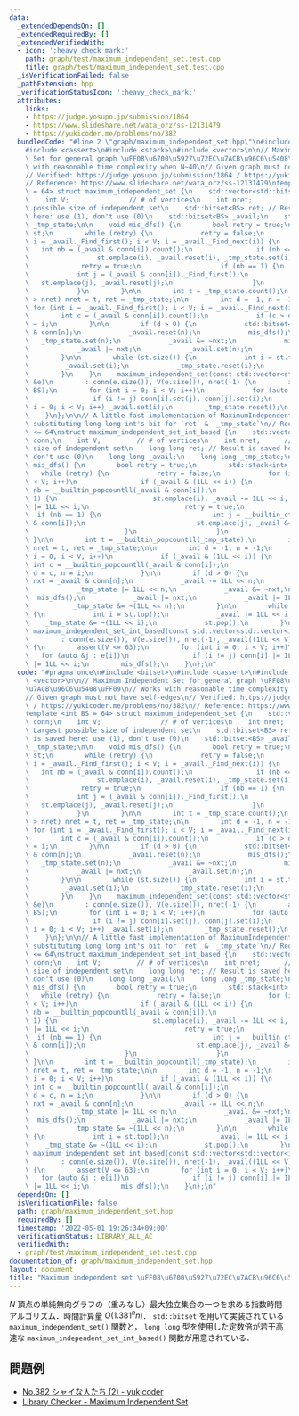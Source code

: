 ```yaml
---
data:
  _extendedDependsOn: []
  _extendedRequiredBy: []
  _extendedVerifiedWith:
  - icon: ':heavy_check_mark:'
    path: graph/test/maximum_independent_set.test.cpp
    title: graph/test/maximum_independent_set.test.cpp
  _isVerificationFailed: false
  _pathExtension: hpp
  _verificationStatusIcon: ':heavy_check_mark:'
  attributes:
    links:
    - https://judge.yosupo.jp/submission/1864
    - https://www.slideshare.net/wata_orz/ss-12131479
    - https://yukicoder.me/problems/no/382
  bundledCode: "#line 2 \"graph/maximum_independent_set.hpp\"\n#include <bitset>\n\
    #include <cassert>\n#include <stack>\n#include <vector>\n\n// Maximum Independent\
    \ Set for general graph \uFF08\u6700\u5927\u72EC\u7ACB\u96C6\u5408\uFF09\n// Works\
    \ with reasonable time complexity when N~40\n// Given graph must not have self-edges\n\
    // Verified: https://judge.yosupo.jp/submission/1864 / https://yukicoder.me/problems/no/382\n\
    // Reference: https://www.slideshare.net/wata_orz/ss-12131479\ntemplate <int BS\
    \ = 64> struct maximum_independent_set {\n    std::vector<std::bitset<BS>> conn;\n\
    \    int V;               // # of vertices\n    int nret;            // Largest\
    \ possible size of independent set\n    std::bitset<BS> ret; // Result is saved\
    \ here: use (1), don't use (0)\n    std::bitset<BS> _avail;\n    std::bitset<BS>\
    \ _tmp_state;\n\n    void mis_dfs() {\n        bool retry = true;\n        std::stack<int>\
    \ st;\n        while (retry) {\n            retry = false;\n            for (int\
    \ i = _avail._Find_first(); i < V; i = _avail._Find_next(i)) {\n             \
    \   int nb = (_avail & conn[i]).count();\n                if (nb <= 1) {\n   \
    \                 st.emplace(i), _avail.reset(i), _tmp_state.set(i);\n       \
    \             retry = true;\n                    if (nb == 1) {\n            \
    \            int j = (_avail & conn[i])._Find_first();\n                     \
    \   st.emplace(j), _avail.reset(j);\n                    }\n                }\n\
    \            }\n        }\n\n        int t = _tmp_state.count();\n        if (t\
    \ > nret) nret = t, ret = _tmp_state;\n\n        int d = -1, n = -1;\n       \
    \ for (int i = _avail._Find_first(); i < V; i = _avail._Find_next(i)) {\n    \
    \        int c = (_avail & conn[i]).count();\n            if (c > d) d = c, n\
    \ = i;\n        }\n\n        if (d > 0) {\n            std::bitset<BS> nxt = _avail\
    \ & conn[n];\n            _avail.reset(n);\n            mis_dfs();\n         \
    \   _tmp_state.set(n);\n            _avail &= ~nxt;\n            mis_dfs();\n\
    \            _avail |= nxt;\n            _avail.set(n);\n            _tmp_state.reset(n);\n\
    \        }\n\n        while (st.size()) {\n            int i = st.top();\n   \
    \         _avail.set(i);\n            _tmp_state.reset(i);\n            st.pop();\n\
    \        }\n    }\n    maximum_independent_set(const std::vector<std::vector<int>>\
    \ &e)\n        : conn(e.size()), V(e.size()), nret(-1) {\n        assert(V <=\
    \ BS);\n        for (int i = 0; i < V; i++)\n            for (auto &j : e[i])\n\
    \                if (i != j) conn[i].set(j), conn[j].set(i);\n        for (int\
    \ i = 0; i < V; i++) _avail.set(i);\n        _tmp_state.reset();\n        mis_dfs();\n\
    \    }\n};\n\n// A little fast implementation of MaximumIndependentSet\n// by\
    \ substituting long long int's bit for `ret` & `_tmp_state`\n// Requirement: V\
    \ <= 64\nstruct maximum_independent_set_int_based {\n    std::vector<long long>\
    \ conn;\n    int V;         // # of vertices\n    int nret;      // Largest possible\
    \ size of independent set\n    long long ret; // Result is saved here: use (1),\
    \ don't use (0)\n    long long _avail;\n    long long _tmp_state;\n\n    void\
    \ mis_dfs() {\n        bool retry = true;\n        std::stack<int> st;\n     \
    \   while (retry) {\n            retry = false;\n            for (int i = 0; i\
    \ < V; i++)\n                if (_avail & (1LL << i)) {\n                    int\
    \ nb = __builtin_popcountll(_avail & conn[i]);\n                    if (nb <=\
    \ 1) {\n                        st.emplace(i), _avail -= 1LL << i, _tmp_state\
    \ |= 1LL << i;\n                        retry = true;\n                      \
    \  if (nb == 1) {\n                            int j = __builtin_ctzll(_avail\
    \ & conn[i]);\n                            st.emplace(j), _avail &= ~(1LL << j);\n\
    \                        }\n                    }\n                }\n       \
    \ }\n\n        int t = __builtin_popcountll(_tmp_state);\n        if (t > nret)\
    \ nret = t, ret = _tmp_state;\n\n        int d = -1, n = -1;\n        for (int\
    \ i = 0; i < V; i++)\n            if (_avail & (1LL << i)) {\n               \
    \ int c = __builtin_popcountll(_avail & conn[i]);\n                if (c > d)\
    \ d = c, n = i;\n            }\n\n        if (d > 0) {\n            long long\
    \ nxt = _avail & conn[n];\n            _avail -= 1LL << n;\n            mis_dfs();\n\
    \            _tmp_state |= 1LL << n;\n            _avail &= ~nxt;\n          \
    \  mis_dfs();\n            _avail |= nxt;\n            _avail |= 1LL << n;\n \
    \           _tmp_state &= ~(1LL << n);\n        }\n\n        while (st.size())\
    \ {\n            int i = st.top();\n            _avail |= 1LL << i;\n        \
    \    _tmp_state &= ~(1LL << i);\n            st.pop();\n        }\n    }\n   \
    \ maximum_independent_set_int_based(const std::vector<std::vector<int>> &e)\n\
    \        : conn(e.size()), V(e.size()), nret(-1), _avail((1LL << V) - 1), _tmp_state(0)\
    \ {\n        assert(V <= 63);\n        for (int i = 0; i < V; i++)\n         \
    \   for (auto &j : e[i])\n                if (i != j) conn[i] |= 1LL << j, conn[j]\
    \ |= 1LL << i;\n        mis_dfs();\n    }\n};\n"
  code: "#pragma once\n#include <bitset>\n#include <cassert>\n#include <stack>\n#include\
    \ <vector>\n\n// Maximum Independent Set for general graph \uFF08\u6700\u5927\u72EC\
    \u7ACB\u96C6\u5408\uFF09\n// Works with reasonable time complexity when N~40\n\
    // Given graph must not have self-edges\n// Verified: https://judge.yosupo.jp/submission/1864\
    \ / https://yukicoder.me/problems/no/382\n// Reference: https://www.slideshare.net/wata_orz/ss-12131479\n\
    template <int BS = 64> struct maximum_independent_set {\n    std::vector<std::bitset<BS>>\
    \ conn;\n    int V;               // # of vertices\n    int nret;            //\
    \ Largest possible size of independent set\n    std::bitset<BS> ret; // Result\
    \ is saved here: use (1), don't use (0)\n    std::bitset<BS> _avail;\n    std::bitset<BS>\
    \ _tmp_state;\n\n    void mis_dfs() {\n        bool retry = true;\n        std::stack<int>\
    \ st;\n        while (retry) {\n            retry = false;\n            for (int\
    \ i = _avail._Find_first(); i < V; i = _avail._Find_next(i)) {\n             \
    \   int nb = (_avail & conn[i]).count();\n                if (nb <= 1) {\n   \
    \                 st.emplace(i), _avail.reset(i), _tmp_state.set(i);\n       \
    \             retry = true;\n                    if (nb == 1) {\n            \
    \            int j = (_avail & conn[i])._Find_first();\n                     \
    \   st.emplace(j), _avail.reset(j);\n                    }\n                }\n\
    \            }\n        }\n\n        int t = _tmp_state.count();\n        if (t\
    \ > nret) nret = t, ret = _tmp_state;\n\n        int d = -1, n = -1;\n       \
    \ for (int i = _avail._Find_first(); i < V; i = _avail._Find_next(i)) {\n    \
    \        int c = (_avail & conn[i]).count();\n            if (c > d) d = c, n\
    \ = i;\n        }\n\n        if (d > 0) {\n            std::bitset<BS> nxt = _avail\
    \ & conn[n];\n            _avail.reset(n);\n            mis_dfs();\n         \
    \   _tmp_state.set(n);\n            _avail &= ~nxt;\n            mis_dfs();\n\
    \            _avail |= nxt;\n            _avail.set(n);\n            _tmp_state.reset(n);\n\
    \        }\n\n        while (st.size()) {\n            int i = st.top();\n   \
    \         _avail.set(i);\n            _tmp_state.reset(i);\n            st.pop();\n\
    \        }\n    }\n    maximum_independent_set(const std::vector<std::vector<int>>\
    \ &e)\n        : conn(e.size()), V(e.size()), nret(-1) {\n        assert(V <=\
    \ BS);\n        for (int i = 0; i < V; i++)\n            for (auto &j : e[i])\n\
    \                if (i != j) conn[i].set(j), conn[j].set(i);\n        for (int\
    \ i = 0; i < V; i++) _avail.set(i);\n        _tmp_state.reset();\n        mis_dfs();\n\
    \    }\n};\n\n// A little fast implementation of MaximumIndependentSet\n// by\
    \ substituting long long int's bit for `ret` & `_tmp_state`\n// Requirement: V\
    \ <= 64\nstruct maximum_independent_set_int_based {\n    std::vector<long long>\
    \ conn;\n    int V;         // # of vertices\n    int nret;      // Largest possible\
    \ size of independent set\n    long long ret; // Result is saved here: use (1),\
    \ don't use (0)\n    long long _avail;\n    long long _tmp_state;\n\n    void\
    \ mis_dfs() {\n        bool retry = true;\n        std::stack<int> st;\n     \
    \   while (retry) {\n            retry = false;\n            for (int i = 0; i\
    \ < V; i++)\n                if (_avail & (1LL << i)) {\n                    int\
    \ nb = __builtin_popcountll(_avail & conn[i]);\n                    if (nb <=\
    \ 1) {\n                        st.emplace(i), _avail -= 1LL << i, _tmp_state\
    \ |= 1LL << i;\n                        retry = true;\n                      \
    \  if (nb == 1) {\n                            int j = __builtin_ctzll(_avail\
    \ & conn[i]);\n                            st.emplace(j), _avail &= ~(1LL << j);\n\
    \                        }\n                    }\n                }\n       \
    \ }\n\n        int t = __builtin_popcountll(_tmp_state);\n        if (t > nret)\
    \ nret = t, ret = _tmp_state;\n\n        int d = -1, n = -1;\n        for (int\
    \ i = 0; i < V; i++)\n            if (_avail & (1LL << i)) {\n               \
    \ int c = __builtin_popcountll(_avail & conn[i]);\n                if (c > d)\
    \ d = c, n = i;\n            }\n\n        if (d > 0) {\n            long long\
    \ nxt = _avail & conn[n];\n            _avail -= 1LL << n;\n            mis_dfs();\n\
    \            _tmp_state |= 1LL << n;\n            _avail &= ~nxt;\n          \
    \  mis_dfs();\n            _avail |= nxt;\n            _avail |= 1LL << n;\n \
    \           _tmp_state &= ~(1LL << n);\n        }\n\n        while (st.size())\
    \ {\n            int i = st.top();\n            _avail |= 1LL << i;\n        \
    \    _tmp_state &= ~(1LL << i);\n            st.pop();\n        }\n    }\n   \
    \ maximum_independent_set_int_based(const std::vector<std::vector<int>> &e)\n\
    \        : conn(e.size()), V(e.size()), nret(-1), _avail((1LL << V) - 1), _tmp_state(0)\
    \ {\n        assert(V <= 63);\n        for (int i = 0; i < V; i++)\n         \
    \   for (auto &j : e[i])\n                if (i != j) conn[i] |= 1LL << j, conn[j]\
    \ |= 1LL << i;\n        mis_dfs();\n    }\n};\n"
  dependsOn: []
  isVerificationFile: false
  path: graph/maximum_independent_set.hpp
  requiredBy: []
  timestamp: '2022-05-01 19:26:34+09:00'
  verificationStatus: LIBRARY_ALL_AC
  verifiedWith:
  - graph/test/maximum_independent_set.test.cpp
documentation_of: graph/maximum_independent_set.hpp
layout: document
title: "Maximum independent set \uFF08\u6700\u5927\u72EC\u7ACB\u96C6\u5408\uFF09"
---
```


$N$ 頂点の単純無向グラフの（重みなし）最大独立集合の一つを求める指数時間アルゴリズム．時間計算量 $O(1.381^n n)$．
`std::bitset` を用いて実装されている `maximum_independent_set()` 関数と， `long long` 型を使用した定数倍が若干高速な `maximum_independent_set_int_based()` 関数が用意されている．

## 問題例

- [No.382 シャイな人たち (2) - yukicoder](https://yukicoder.me/problems/no/382)
- [Library Checker - Maximum Independent Set](https://judge.yosupo.jp/problem/maximum_independent_set)
